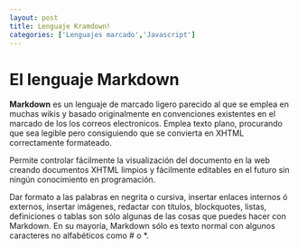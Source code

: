 ```yaml
---
layout: post
title: Lenguaje Kramdown!
categories: ['Lenguajes marcado','Javascript']
---
```


# El lenguaje Markdown
 **Markdown** es un lenguaje de marcado ligero parecido al que se emplea en muchas wikis y basado originalmente en convenciones existentes en el marcado de los los correos electronicos. Emplea texto plano, procurando que sea legible pero consiguiendo que se convierta en XHTML correctamente formateado.

Permite controlar fácilmente la visualización del documento en la web creando documentos XHTML limpios y fácilmente editables en el futuro sin ningún conocimiento en programación.

Dar formato a las palabras en negrita o cursiva, insertar enlaces internos ó externos, insertar imágenes, redactar con títulos, blockquotes, listas, definiciones o tablas son sólo algunas de las cosas que puedes hacer con Markdown.
En su mayoría, Markdown sólo es texto normal con algunos caracteres no alfabéticos como # o *.